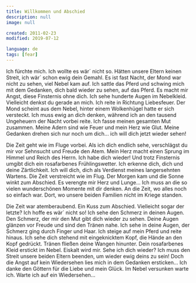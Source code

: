 ```yaml
---
title: Willkommen und Abschied
description: null
image: null

created: 2011-02-23
modified: 2019-07-12

language: de
tags: [fear]
---
```


Ich fürchte mich. Ich wollte es wär´ nicht so. Hätten unsere Eltern keinen Streit, ich
wär´ schon ewig dein Gemahl. Es ist fast Nacht, der Mond war nicht zu sehen, viel Nebel
kam auf. Ich sattle das Pferd und schwing mich mit dem Gedanken, dich bald wieder zu
sehen, auf das Pferd. Es macht mir Angst, diese Finsternis ohne dich. Ich sehe hunderte
Augen im Nebelkleid. Vielleicht denkst du gerade an mich. Ich reite in Richtung
Liebesfeuer. Der Mond scheint aus dem Nebel, hinter einem Wolkenhügel hatte er sich
versteckt. Ich muss ewig an dich denken, während ich an den tausend Ungeheuern der Nacht
vorbei reite. Ich fasse meinen gesamten Mut zusammen. Meine Adern sind wie Feuer und mein
Herz wie Glut. Meine Gedanken drehen sich nur noch um dich... ich will dich jetzt wieder
sehen!

Die Zeit geht wie im Fluge vorbei. Als ich dich endlich sehe, verschlägst du mir vor
Sehnsucht und Freude den Atem. Mein Herz macht einen Sprung im Himmel und Reich des Herrn.
Ich habe dich wieder! Und trotz Finsternis umgibt dich ein rosafarbenes Frühlingswetter.
Ich erkenne dich, dich und deine Zärtlichkeit. Ich will dich, dich als Verdienst meines
langersehnten Wartens. Die Zeit verstreicht wie im Flug. Der Morgen kam und die Sonne
winkt zum Abschied. Es verengte mir Herz und Lunge... Ich muss an die so vielen
wunderschönen Momente mit dir denken. An die Zeit, wo alles noch so einfach war. Dort, wo
unsere beiden Familien nicht im Kriege standen.

Die Zeit war atemberaubend. Ein Kuss zum Abschied. Vielleicht sogar der letzte? Ich hoffe
es wär´ nicht so! Ich sehe den Schmerz in deinen Augen. Den Schmerz, der mir den Mut gibt
dich wieder zu sehen. Deine Augen glänzen vor Freude und sind den Tränen nahe. Ich sehe in
deine Augen, der Schmerz ging durch Finger und Haar. Ich steige auf mein Pferd und reite
hinaus. Ich sehe dich stehend mit eingeknicktem Kopf, die Hände an den Kopf gedrückt.
Tränen fließen deine Wangen hinunter. Dein rosafarbenes Kleid erstickt im Nebel. Eiskalt
wird mir. Sehe ich dich wieder? Ich muss den Streit unsere beiden Eltern beenden, um
wieder ewig deins zu sein! Doch die Angst auf kein Wiedersehen lies mich in dem Gedanken
ersticken... Ich danke den Göttern für die Liebe und mein Glück. Im Nebel versunken warte
ich. Warte ich auf ein Wiedersehen...
